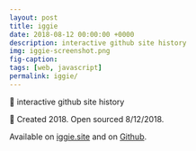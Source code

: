 ```yaml
---
layout: post
title: iggie
date: 2018-08-12 00:00:00 +0000
description: interactive github site history
img: iggie-screenshot.png
fig-caption: 
tags: [web, javascript]
permalink: iggie/
---
```


🤖 interactive github site history

🍊 Created 2018. Open sourced 8/12/2018.

Available on <i class="fa fa-globe" aria-hidden="true"></i> <a href="http://iggie.site/">iggie.site</a> and on <i class="fa fa-github" aria-hidden="true"></i> <a href="https://github.com/insanj/iggie">Github</a>.




